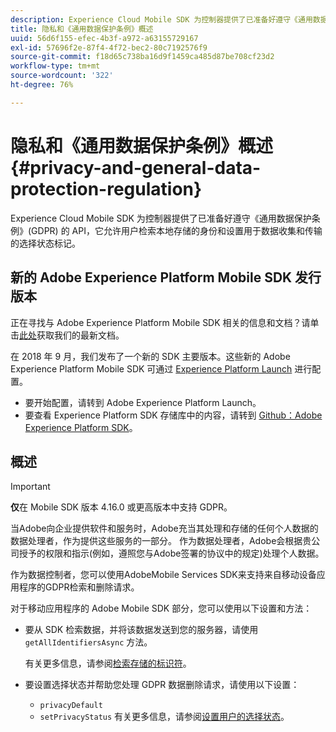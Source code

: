 ```yaml
---
description: Experience Cloud Mobile SDK 为控制器提供了已准备好遵守《通用数据保护条例》(GDPR) 的 API，它允许用户检索本地存储的身份和设置用于数据收集和传输的选择状态标记。
title: 隐私和《通用数据保护条例》概述
uuid: 56d6f155-efec-4b3f-a972-a63155729167
exl-id: 57696f2e-87f4-4f72-bec2-80c7192576f9
source-git-commit: f18d65c738ba16d9f1459ca485d87be708cf23d2
workflow-type: tm+mt
source-wordcount: '322'
ht-degree: 76%

---
```


# 隐私和《通用数据保护条例》概述 {#privacy-and-general-data-protection-regulation}

Experience Cloud Mobile SDK 为控制器提供了已准备好遵守《通用数据保护条例》(GDPR) 的 API，它允许用户检索本地存储的身份和设置用于数据收集和传输的选择状态标记。

## 新的 Adobe Experience Platform Mobile SDK 发行版本

正在寻找与 Adobe Experience Platform Mobile SDK 相关的信息和文档？请单击[此处](https://aep-sdks.gitbook.io/docs/)获取我们的最新文档。

在 2018 年 9 月，我们发布了一个新的 SDK 主要版本。这些新的 Adobe Experience Platform Mobile SDK 可通过 [Experience Platform Launch](https://www.adobe.com/cn/experience-platform/launch.html) 进行配置。

* 要开始配置，请转到 Adobe Experience Platform Launch。
* 要查看 Experience Platform SDK 存储库中的内容，请转到 [Github：Adobe Experience Platform SDK](https://github.com/Adobe-Marketing-Cloud/acp-sdks)。

## 概述

>[!IMPORTANT]
>
>**仅**&#x200B;在 Mobile SDK 版本 4.16.0 或更高版本中支持 GDPR。

当Adobe向企业提供软件和服务时，Adobe充当其处理和存储的任何个人数据的数据处理者，作为提供这些服务的一部分。 作为数据处理者，Adobe会根据贵公司授予的权限和指示(例如，遵照您与Adobe签署的协议中的规定)处理个人数据。

作为数据控制者，您可以使用AdobeMobile Services SDK来支持来自移动设备应用程序的GDPR检索和删除请求。

对于移动应用程序的 Adobe Mobile SDK 部分，您可以使用以下设置和方法：

* 要从 SDK 检索数据，并将该数据发送到您的服务器，请使用 `getAllIdentifiersAsync` 方法。

   有关更多信息，请参阅[检索存储的标识符](/help/android/c-mob-privacy-gdpr-android/c-mob-gdpr-ret-stored-ids-android.md)。

* 要设置选择状态并帮助您处理 GDPR 数据删除请求，请使用以下设置：

   * `privacyDefault`
   * `setPrivacyStatus`
   有关更多信息，请参阅[设置用户的选择状态](/help/android/c-mob-privacy-gdpr-android/privacy.md)。

